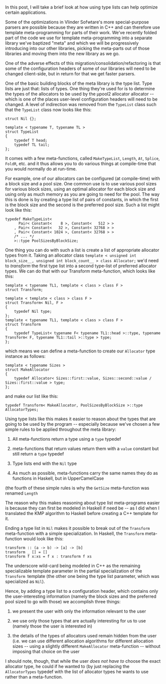 In this post, I will take a brief look at how using type lists can help optimize certain applications.

<!--more-->

Some of the optimizations in Vlinder Sofwtare's more special-purpose parsers are possible because they are written in C++ and can therefore use template meta-programming for parts of their work. We've recently folded part of the code we use for template meta-programming into a separate library we've baptized "meta" and which we will be progressively introducing into our other libraries, picking the meta-parts out of those libraries and moving them into the new library as we go.

One of the adverse effects of this migration/consolidation/refactoring is that some of the configuration headers of some of our libraries will need to be changed client-side, but in return for that we get faster parsers.

One of the basic building blocks of the meta library is the type list. Type lists are just that: lists of types. One thing they're used for is to determine the types of the allocators to be used by the µpool2 allocator allocator -- which is one of the places user-level configuration headers will need to be changed. A level of indirection was removed from the `TypeList` class such that the `TypeList` class now looks like this:

    struct Nil {};

    template < typename T, typename TL >
    struct TypeList
    {
        typedef T head;
        typedef TL tail;
    };

It comes with a few meta-functions, called `MakeTypeList`, `Length`, `At`, `Splice`, `FoldR`, etc. and it thus allows you to do various things at compile-time that you would normally do at run-time.

For example, one of our allocators can be configured (at compile-time) with a block size and a pool size. One common use is to use various pool sizes for various block sizes, using an optimal allocator for each block size and using only as much memory as you are going to need for the pool. The way this is done is by creating a type list of pairs of constants, in which the first is the block size and the second is the preferred pool size. Such a list might look like this:

    typedef MakeTypeList<
          Pair< Constant<    8 >, Constant<   512 > >
        , Pair< Constant<   32 >, Constant< 32768 > >
        , Pair< Constant< 1024 >, Constant< 32768 > >
        /* ... */
        >::type PoolSizesByBlockSize;

One thing you can do with such a list is create a list of appropriate allocator types from it. Taking an allocator class `template < unsigned int block_size__, unsigned int block_count__ > class Allocator;` we'd need to _transform_ the first type list into a second type-list of preferred allocator types. We can do that with our Transform meta-function, which looks like this:

    template < typename TL1, template < class > class F >
    struct Transform;

    template < template < class > class F >
    struct Transform< Nil, F >
    {
        typedef Nil type;
    };
    template < typename TL1, template < class > class F >
    struct Transform
    {
        typedef TypeList< typename F< typename TL1::head >::type, typename Transform< F, typename TL1::tail >::type > type;
    };

which means we can define a meta-function to create our `Allocator` type instance as follows:

    template < typename Sizes >
    struct MakeAllocator
    {
        typedef Allocator< Sizes::first::value, Sizes::second::value / Sizes::first::value > type;
    };

and make our list like this:

    typedef Transform< MakeAllocator, PoolSizesByBlockSize >::type AllocatorTypes;

Using type lists like this makes it easier to reason about the types that are going to be used by the program -- especially because we've chosen a few simple rules to be applied throughout the meta library:

1. All meta-functions return a type using a `type` typedef

2. meta-functions that return values return them with a `value` constant but still return a `type` typedef

3. Type lists end with the `Nil` type

4. As much as possible, meta-functions carry the same names they do as functions in Haskell, but in UpperCamelCase

(the fourth of these simple rules is why the `GetSize` meta-function was renamed `Length`

The reason why this makes reasoning about type list meta-programs easier is because they can first be modeled in Haskell if need be -- as I did when I translated the KMP algorithm to Haskell before creating a C++ template for it.

Ending a type list in `Nil` makes it possible to break out of the `Transform` meta-function with a simple specialization. In Haskell, the `Transform` meta-function would look like this:

    transform :: (a -> b) -> [a] -> [b]
    transform _ [] = []
    transform f x:xs = f x : transform f xs

The underscore wild-card being modeled in C++ as the remaining specializable template parameter in the partial specialization of the `Transform `template (the other one being the type list parameter, which was specialized as `Nil`).

Hence, by adding a type list to a configuration header, which contains only the user-interesting information (namely the block sizes and the preferred pool sized to go with those) we accomplish three things:

1. we present the user with only the information relevant to the user

2. we use only those types that are actually interesting for us to use (namely those the user is interested in)

3. the details of the types of allocators used remain hidden from the user (i.e. we can use different allocation algorithms for different allocation sizes -- using a slightly different `MakeAllocator` meta-function -- without imposing that choice on the user

I should note, though, that while the user _does not have to_ choose the exact allocator type, he could if he wanted to (by just replacing the `AllocatorTypes` typedef with the list of allocator types he wants to use rather than a meta-function.
